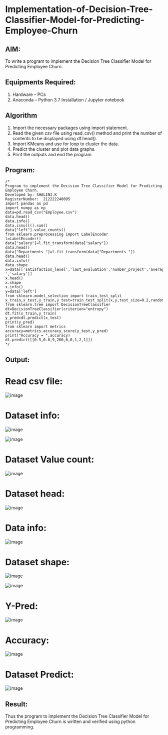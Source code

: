 # Implementation-of-Decision-Tree-Classifier-Model-for-Predicting-Employee-Churn

## AIM:
To write a program to implement the Decision Tree Classifier Model for Predicting Employee Churn.

## Equipments Required:
1. Hardware – PCs
2. Anaconda – Python 3.7 Installation / Jupyter notebook

## Algorithm

1. Import the necessary packages using import statement.
2. Read the given csv file using read_csv() method and print the number of contents to be displayed using df.head().
3. Import KMeans and use for loop to cluster the data.
4. Predict the cluster and plot data graphs.
5. Print the outputs and end the program

## Program:
```
/*
Program to implement the Decision Tree Classifier Model for Predicting Employee Churn.
Developed by: SHALINI.K
RegisterNumber:  212222240095
import pandas as pd
import numpy as np
data=pd.read_csv("Employee.csv")
data.head()
data.info()
data.isnull().sum()
data["left"].value_counts()
from sklearn.preprocessing import LabelEncoder
l=LabelEncoder()
data["salary"]=l.fit_transform(data["salary"])
data.head()
data["Departments "]=l.fit_transform(data["Departments "])
data.head()
data.info()
data.shape
x=data[['satisfaction_level','last_evaluation','number_project','average_montly_hours','time_spend_company','Work_accident','promotion_last_5years','Departments ','salary']]
x.head()
x.shape
x.info()
y=data['left']
from sklearn.model_selection import train_test_split
x_train,x_test,y_train,y_test=train_test_split(x,y,test_size=0.2,random_state=100)
from sklearn.tree import DecisionTreeClassifier
dt=DecisionTreeClassifier(criterion="entropy")
dt.fit(x_train,y_train)
y_pred=dt.predict(x_test)
print(y_pred)
from sklearn import metrics
accuracy=metrics.accuracy_score(y_test,y_pred)
print("Accuracy = ",accuracy)
dt.predict([[0.5,0.8,9,260,6,0,1,2,1]])
*/
```

## Output:

# Read csv file:

![image](https://github.com/shalinikannan23/Implementation-of-Decision-Tree-Classifier-Model-for-Predicting-Employee-Churn/assets/118656529/60fbf767-4631-44d5-9926-2c24d3b628e2)

# Dataset info:

![image](https://github.com/shalinikannan23/Implementation-of-Decision-Tree-Classifier-Model-for-Predicting-Employee-Churn/assets/118656529/c883f44b-7db1-4085-bd21-7fe0e5cf985d)

![image](https://github.com/shalinikannan23/Implementation-of-Decision-Tree-Classifier-Model-for-Predicting-Employee-Churn/assets/118656529/818d29c1-0319-4ad5-85bf-42e6b8ad4488)

# Dataset Value count:

![image](https://github.com/shalinikannan23/Implementation-of-Decision-Tree-Classifier-Model-for-Predicting-Employee-Churn/assets/118656529/79d18e09-70f9-470f-90d4-53c6a825af93)

# Dataset head:

![image](https://github.com/shalinikannan23/Implementation-of-Decision-Tree-Classifier-Model-for-Predicting-Employee-Churn/assets/118656529/65a4703e-2083-45ec-81f4-463a1a302574)

# Data info:

![image](https://github.com/shalinikannan23/Implementation-of-Decision-Tree-Classifier-Model-for-Predicting-Employee-Churn/assets/118656529/0374428c-44d8-4a2c-a72a-6b3f2d820604)

# Dataset shape:

![image](https://github.com/shalinikannan23/Implementation-of-Decision-Tree-Classifier-Model-for-Predicting-Employee-Churn/assets/118656529/24970a9c-945c-4e0f-aeb2-fbdd4f82a8ee)

![image](https://github.com/shalinikannan23/Implementation-of-Decision-Tree-Classifier-Model-for-Predicting-Employee-Churn/assets/118656529/105592b3-78be-48dc-a29a-65f26ce957e5)

# Y-Pred:

![image](https://github.com/shalinikannan23/Implementation-of-Decision-Tree-Classifier-Model-for-Predicting-Employee-Churn/assets/118656529/417f3652-06e2-4fa6-9d79-16dd29a2cec1)

# Accuracy:

![image](https://github.com/shalinikannan23/Implementation-of-Decision-Tree-Classifier-Model-for-Predicting-Employee-Churn/assets/118656529/bedddd9e-cb40-4b59-9257-26e0afc28ae7)

# Dataset Predict:

![image](https://github.com/shalinikannan23/Implementation-of-Decision-Tree-Classifier-Model-for-Predicting-Employee-Churn/assets/118656529/a6d636e5-3a36-4016-b04b-b7a38512cae0)

## Result:
Thus the program to implement the  Decision Tree Classifier Model for Predicting Employee Churn is written and verified using python programming.
